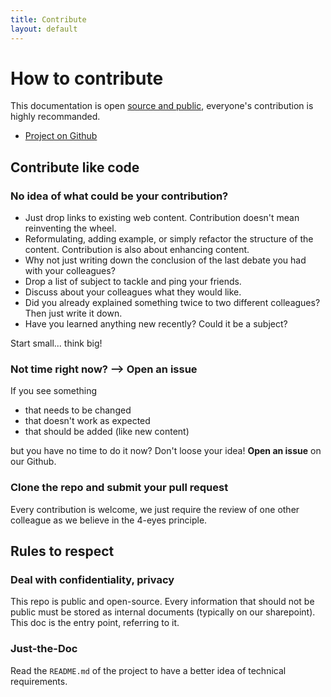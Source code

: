 ```yaml
---
title: Contribute
layout: default
---
```


# How to contribute

This documentation is open [source and public](#deal-with-confidentiality-privacy), everyone's contribution is highly recommanded.  

- [Project on Github](https://github.com/O2do-repository/O2Doc)

## Contribute like code

### No idea of what could be your contribution? 

- Just drop links to existing web content.  Contribution doesn't mean reinventing the wheel. 
- Reformulating, adding example, or simply refactor the structure of the content.  Contribution is also about enhancing content.  
- Why not just writing down the conclusion of the last debate you had with your colleagues? 
- Drop a list of subject to tackle and ping your friends. 
- Discuss about your colleagues what they would like.
- Did you already explained something twice to two different colleagues?  Then just write it down. 
- Have you learned anything new recently?  Could it be a subject? 

Start small... think big!

### Not time right now? --> Open an issue

If you see something
- that needs to be changed
- that doesn't work as expected
- that should be added (like new content)

but you have no time to do it now?  Don't loose your idea! 
**Open an issue** on our Github. 

### Clone the repo and submit your pull request

Every contribution is welcome, we just require the review of one other colleague as we believe in the 4-eyes principle. 

## Rules to respect

### Deal with confidentiality, privacy

This repo is public and open-source. 
Every information that should not be public must be stored as internal documents (typically on our sharepoint).  
This doc is the entry point, referring to it.  

### Just-the-Doc

Read the `README.md` of the project to have a better idea of technical requirements. 